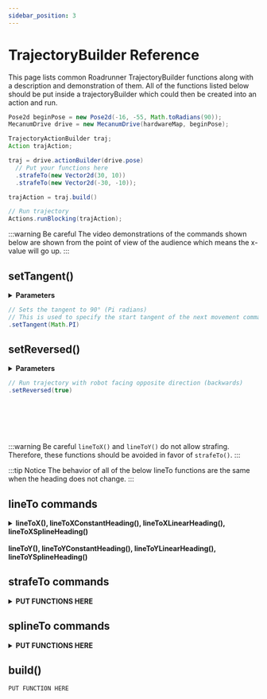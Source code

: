 ```yaml
---
sidebar_position: 3
---
```


# TrajectoryBuilder Reference

This page lists common Roadrunner TrajectoryBuilder functions along with a description and demonstration of them. All of the functions listed below should be put inside a trajectoryBuilder which could then be created into an action and run.
```java
Pose2d beginPose = new Pose2d(-16, -55, Math.toRadians(90));
MecanumDrive drive = new MecanumDrive(hardwareMap, beginPose);

TrajectoryActionBuilder traj;
Action trajAction;

traj = drive.actionBuilder(drive.pose)
  // Put your functions here
  .strafeTo(new Vector2d(30, 10))
  .strafeTo(new Vector2d(-30, -10));

trajAction = traj.build()

// Run trajectory
Actions.runBlocking(trajAction);
```
:::warning Be careful
The video demonstrations of the commands shown below are shown from the point of view of the audience which means the x-value will go up.
:::

## setTangent()
<details>
  <summary><strong>Parameters</strong></summary>
  ##### setTangent(Rotation2d r)
  ##### setTangent(Double r)
</details>

```java
// Sets the tangent to 90° (Pi radians)
// This is used to specify the start tangent of the next movement command
.setTangent(Math.PI)
```

## setReversed()
<details>
  <summary><strong>Parameters</strong></summary>
  ##### setReversed(Boolean reversed)
</details>

```java
// Run trajectory with robot facing opposite direction (backwards)
.setReversed(true)
```

<br></br>
<br></br>

:::warning Be careful
`lineToX()` and `lineToY()` do not allow strafing. Therefore, these functions should be avoided in favor of `strafeTo()`.
:::

:::tip Notice
  The behavior of all of the below lineTo functions are the same when the heading does not change.
:::
## lineTo commands
<details>
  <summary><strong>lineToX(),	lineToXConstantHeading(),	lineToXLinearHeading(), lineToXSplineHeading()<br></br>lineToY(),	lineToYConstantHeading(),	lineToYLinearHeading(), lineToYSplineHeading()</strong></summary>

  ### lineToX()
  <details>
    <summary><strong>Parameters</strong></summary>
    ##### lineToX(Double posX, VelConstraint velConstraintOverride, AccelConstraint accelConstraintOverride)
    ##### lineToX(Double posX, VelConstraint velConstraintOverride)
    ##### lineToX(Double posX)
  </details>

  ```java
  // drive to an x-value of 25
  .lineToX(25)
  ```
  <video controls src="https://rr-playground-server.brott.dev/3ee477b3-aa4b-4be3-a43b-778964ad8023.mp4" title="Title" height="400px"></video>

  ### lineToXConstantHeading()
  <details>
    <summary><strong>Parameters</strong></summary>
    ##### lineToXConstantHeading(Double posX, VelConstraint velConstraintOverride, AccelConstraint accelConstraintOverride)	
    ##### lineToXConstantHeading(Double posX, VelConstraint velConstraintOverride)	
    ##### lineToXConstantHeading(Double posX)
  </details>

  ```java
  // drive to an x-value of 25
  .lineToXConstantHeading(25)
  ```

  ### lineToXLinearHeading()
  <details>
    <summary><strong>Parameters</strong></summary>
    ##### lineToXLinearHeading(Double posX, Rotation2d heading, VelConstraint velConstraintOverride, AccelConstraint accelConstraintOverride)	
    #####	lineToXLinearHeading(Double posX, Rotation2d heading, VelConstraint velConstraintOverride)	
    #####	lineToXLinearHeading(Double posX, Rotation2d heading)	
    #####	lineToXLinearHeading(Double posX, Double heading, VelConstraint velConstraintOverride, AccelConstraint accelConstraintOverride)	
    #####	lineToXLinearHeading(Double posX, Double heading, VelConstraint velConstraintOverride)	
    #####	lineToXLinearHeading(Double posX, Double heading)
  </details>

  ```java
  // drive to an x-value of 25
  .lineToXLinearHeading(25)
  ```

  ### lineToXSplineHeading()
  <details>
    <summary><strong>Parameters</strong></summary>
    ##### lineToXSplineHeading(Double posX, Rotation2d heading, VelConstraint velConstraintOverride, AccelConstraint accelConstraintOverride)	
    #####	lineToXSplineHeading(Double posX, Rotation2d heading, VelConstraint velConstraintOverride)	
    #####	lineToXSplineHeading(Double posX, Rotation2d heading)	
    #####	lineToXSplineHeading(Double posX, Double heading, VelConstraint velConstraintOverride, AccelConstraint accelConstraintOverride)	
    #####	lineToXSplineHeading(Double posX, Double heading, VelConstraint velConstraintOverride)	
    #####	lineToXSplineHeading(Double posX, Double heading)
  </details>

  ```java
  // drive to an y-value of 25
  .lineToXSplineHeading(25)
  ```

  ### lineToY()
  <details>
    <summary><strong>Parameters</strong></summary>
    ##### lineToY(Double posY, VelConstraint velConstraintOverride, AccelConstraint accelConstraintOverride)
    ##### lineToY(Double posY, VelConstraint velConstraintOverride)
    ##### lineToY(Double posY)
  </details>

  ```java
  // drive to an y-value of 25
  .lineToY(25)
  ```

  ### lineToYConstantHeading()
  <details>
    <summary><strong>Parameters</strong></summary>
    ##### lineToYConstantHeading(Double posY, VelConstraint velConstraintOverride, AccelConstraint accelConstraintOverride)	
    ##### lineToYConstantHeading(Double posY, VelConstraint velConstraintOverride)	
    ##### lineToYConstantHeading(Double posY)
  </details>

  ```java
  // drive to an y-value of 25
  .lineToYConstantHeading(25)
  ```

  ### lineToYLinearHeading()
  <details>
    <summary><strong>Parameters</strong></summary>
    ##### lineToYLinearHeading(Double posY, Rotation2d heading, VelConstraint velConstraintOverride, AccelConstraint accelConstraintOverride)	
    #####	lineToYLinearHeading(Double posY, Rotation2d heading, VelConstraint velConstraintOverride)	
    #####	lineToYLinearHeading(Double posY, Rotation2d heading)	
    #####	lineToYLinearHeading(Double posY, Double heading, VelConstraint velConstraintOverride, AccelConstraint accelConstraintOverride)	
    #####	lineToYLinearHeading(Double posY, Double heading, VelConstraint velConstraintOverride)	
    #####	lineToYLinearHeading(Double posY, Double heading)
  </details>

  ```java
  // drive to an y-value of 25
  .lineToYLinearHeading(25)
  ```

  ### lineToYSplineHeading()
  <details>
    <summary><strong>Parameters</strong></summary>
    ##### lineToYSplineHeading(Double posY, Rotation2d heading, VelConstraint velConstraintOverride, AccelConstraint accelConstraintOverride)	
    #####	lineToYSplineHeading(Double posY, Rotation2d heading, VelConstraint velConstraintOverride)	
    #####	lineToYSplineHeading(Double posY, Rotation2d heading)	
    #####	lineToYSplineHeading(Double posY, Double heading, VelConstraint velConstraintOverride, AccelConstraint accelConstraintOverride)	
    #####	lineToYSplineHeading(Double posY, Double heading, VelConstraint velConstraintOverride)	
    #####	lineToYSplineHeading(Double posY, Double heading)
  </details>

  ```java
  // drive to an y-value of 25
  .lineToYSplineHeading(25)
  ```
</details>

## strafeTo commands
<details>
  <summary><strong>PUT FUNCTIONS HERE</strong></summary>

  ### strafeTo()
  <details>
    <summary><strong>Parameters</strong></summary>
    ##### strafeTo(Vector2d pos, VelConstraint velConstraintOverride, AccelConstraint accelConstraintOverride)	
    #####	strafeTo(Vector2d pos, VelConstraint velConstraintOverride)	
    #####	strafeTo(Vector2d pos)
  </details>

  ```java
  PUT FUNCTION HERE
  ```

  ### strafeToConstantHeading()
  <details>
    <summary><strong>Parameters</strong></summary>
    ##### strafeToConstantHeading(Vector2d pos, VelConstraint velConstraintOverride, AccelConstraint accelConstraintOverride)	
    #####	strafeToConstantHeading(Vector2d pos, VelConstraint velConstraintOverride)	
    #####	strafeToConstantHeading(Vector2d pos)
  </details>

  ```java
  PUT FUNCTION HERE
  ```

  ### strafeToLinearHeading()
  <details>
    <summary><strong>Parameters</strong></summary>
    ##### strafeToLinearHeading(Vector2d pos, Rotation2d heading, VelConstraint velConstraintOverride, AccelConstraint accelConstraintOverride)	
  	##### strafeToLinearHeading(Vector2d pos, Rotation2d heading, VelConstraint velConstraintOverride)	
    #####	strafeToLinearHeading(Vector2d pos, Rotation2d heading)	
    #####	strafeToLinearHeading(Vector2d pos, Double heading, VelConstraint velConstraintOverride, AccelConstraint accelConstraintOverride)	
    #####	strafeToLinearHeading(Vector2d pos, Double heading, VelConstraint velConstraintOverride)	
    #####	strafeToLinearHeading(Vector2d pos, Double heading)
  </details>

  ```java
  PUT FUNCTION HERE
  ```

  ### strafeToSplineHeading()
  <details>
    <summary><strong>Parameters</strong></summary>
    ##### strafeToSplineHeading(Vector2d pos, Rotation2d heading, VelConstraint velConstraintOverride, AccelConstraint accelConstraintOverride)	
    #####	strafeToSplineHeading(Vector2d pos, Rotation2d heading, VelConstraint velConstraintOverride)	
    #####	strafeToSplineHeading(Vector2d pos, Rotation2d heading)	
    #####	strafeToSplineHeading(Vector2d pos, Double heading, VelConstraint velConstraintOverride, AccelConstraint accelConstraintOverride)	
    #####	strafeToSplineHeading(Vector2d pos, Double heading, VelConstraint velConstraintOverride)	
    #####	strafeToSplineHeading(Vector2d pos, Double heading)
  </details>

  ```java
  PUT FUNCTION HERE
  ```
</details>

## splineTo commands
<details>
  <summary><strong>PUT FUNCTIONS HERE</strong></summary>

  ### splineTo()
  <details>
    <summary><strong>Parameters</strong></summary>
    ##### splineTo(Vector2d pos, Rotation2d tangent, VelConstraint velConstraintOverride, AccelConstraint accelConstraintOverride)	
    #####	splineTo(Vector2d pos, Rotation2d tangent, VelConstraint velConstraintOverride)	
    #####	splineTo(Vector2d pos, Rotation2d tangent)	
    #####	splineTo(Vector2d pos, Double tangent, VelConstraint velConstraintOverride, AccelConstraint accelConstraintOverride)	
    #####	splineTo(Vector2d pos, Double tangent, VelConstraint velConstraintOverride)	
    #####	splineTo(Vector2d pos, Double tangent)
  </details>

  ```java
  PUT FUNCTION HERE
  ```

  ### splineToConstantHeading()
  <details>
    <summary><strong>Parameters</strong></summary>
    ##### splineToConstantHeading(Vector2d pos, Rotation2d tangent, VelConstraint velConstraintOverride, AccelConstraint accelConstraintOverride)	
    #####	splineToConstantHeading(Vector2d pos, Rotation2d tangent, VelConstraint velConstraintOverride)	
    #####	splineToConstantHeading(Vector2d pos, Rotation2d tangent)	
    #####	splineToConstantHeading(Vector2d pos, Double tangent, VelConstraint velConstraintOverride, AccelConstraint accelConstraintOverride)	
    #####	splineToConstantHeading(Vector2d pos, Double tangent, VelConstraint velConstraintOverride)	
    #####	splineToConstantHeading(Vector2d pos, Double tangent)
  </details>

  ```java
  PUT FUNCTION HERE
  ```

  ### splineToLinearHeading()
  <details>
    <summary><strong>Parameters</strong></summary>
    ##### splineToLinearHeading(Pose2d pose, Rotation2d tangent, VelConstraint velConstraintOverride, AccelConstraint accelConstraintOverride)	
    #####	splineToLinearHeading(Pose2d pose, Rotation2d tangent, VelConstraint velConstraintOverride)	
    #####	splineToLinearHeading(Pose2d pose, Rotation2d tangent)	
    #####	splineToLinearHeading(Pose2d pose, Double tangent, VelConstraint velConstraintOverride, AccelConstraint accelConstraintOverride)	
    #####	splineToLinearHeading(Pose2d pose, Double tangent, VelConstraint velConstraintOverride)	
    #####	splineToLinearHeading(Pose2d pose, Double tangent)
  </details>

  ```java
  PUT FUNCTION HERE
  ```

  ### splineToSplineHeading()
  <details>
    <summary><strong>Parameters</strong></summary>
    ##### splineToSplineHeading(Pose2d pose, Rotation2d tangent, VelConstraint velConstraintOverride, AccelConstraint accelConstraintOverride)	
    #####	splineToSplineHeading(Pose2d pose, Rotation2d tangent, VelConstraint velConstraintOverride)	
    #####	splineToSplineHeading(Pose2d pose, Rotation2d tangent)	
    #####	splineToSplineHeading(Pose2d pose, Double tangent, VelConstraint velConstraintOverride, AccelConstraint accelConstraintOverride)	
    #####	splineToSplineHeading(Pose2d pose, Double tangent, VelConstraint velConstraintOverride)	
    #####	splineToSplineHeading(Pose2d pose, Double tangent)
  </details>

  ```java
  PUT FUNCTION HERE
  ```
</details>

## build()
```java
PUT FUNCTION HERE
```
